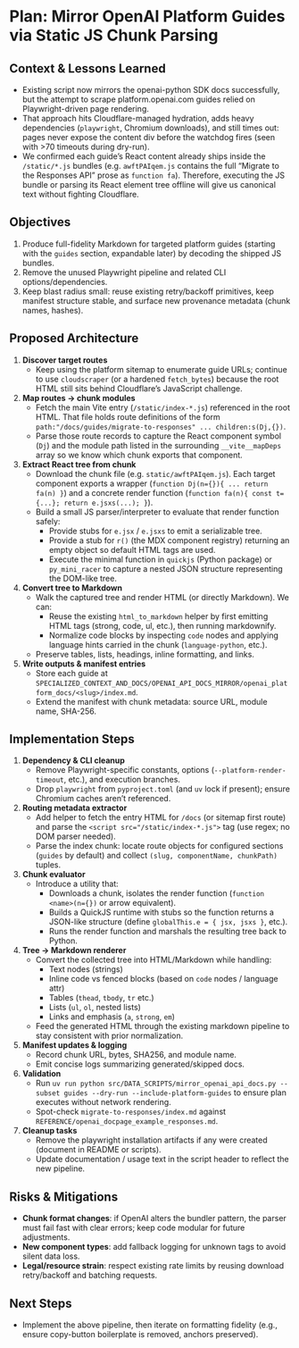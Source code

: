 # Plan: Mirror OpenAI Platform Guides via Static JS Chunk Parsing

## Context & Lessons Learned
- Existing script now mirrors the openai-python SDK docs successfully, but the attempt to scrape platform.openai.com guides relied on Playwright-driven page rendering.
- That approach hits Cloudflare-managed hydration, adds heavy dependencies (`playwright`, Chromium downloads), and still times out: pages never expose the content div before the watchdog fires (seen with >70 timeouts during dry-run).
- We confirmed each guide’s React content already ships inside the `/static/*.js` bundles (e.g. `awftPAIqem.js` contains the full “Migrate to the Responses API” prose as `function fa`). Therefore, executing the JS bundle or parsing its React element tree offline will give us canonical text without fighting Cloudflare.

## Objectives
1. Produce full-fidelity Markdown for targeted platform guides (starting with the `guides` section, expandable later) by decoding the shipped JS bundles.
2. Remove the unused Playwright pipeline and related CLI options/dependencies.
3. Keep blast radius small: reuse existing retry/backoff primitives, keep manifest structure stable, and surface new provenance metadata (chunk names, hashes).

## Proposed Architecture
1. **Discover target routes**
   - Keep using the platform sitemap to enumerate guide URLs; continue to use `cloudscraper` (or a hardened `fetch_bytes`) because the root HTML still sits behind Cloudflare’s JavaScript challenge.
2. **Map routes → chunk modules**
   - Fetch the main Vite entry (`/static/index-*.js`) referenced in the root HTML. That file holds route definitions of the form `path:"/docs/guides/migrate-to-responses" ... children:s(Dj,{})`.
   - Parse those route records to capture the React component symbol (`Dj`) and the module path listed in the surrounding `__vite__mapDeps` array so we know which chunk exports that component.
3. **Extract React tree from chunk**
   - Download the chunk file (e.g. `static/awftPAIqem.js`). Each target component exports a wrapper (`function Dj(n={}){ ... return fa(n) }`) and a concrete render function (`function fa(n){ const t={...}; return e.jsxs(...); }`).
   - Build a small JS parser/interpreter to evaluate that render function safely:
     * Provide stubs for `e.jsx` / `e.jsxs` to emit a serializable tree.
     * Provide a stub for `r()` (the MDX component registry) returning an empty object so default HTML tags are used.
     * Execute the minimal function in `quickjs` (Python package) or `py_mini_racer` to capture a nested JSON structure representing the DOM-like tree.
4. **Convert tree to Markdown**
   - Walk the captured tree and render HTML (or directly Markdown). We can:
     * Reuse the existing `html_to_markdown` helper by first emitting HTML tags (strong, code, ul, etc.), then running markdownify.
     * Normalize code blocks by inspecting `code` nodes and applying language hints carried in the chunk (`language-python`, etc.).
   - Preserve tables, lists, headings, inline formatting, and links.
5. **Write outputs & manifest entries**
   - Store each guide at `SPECIALIZED_CONTEXT_AND_DOCS/OPENAI_API_DOCS_MIRROR/openai_platform_docs/<slug>/index.md`.
   - Extend the manifest with chunk metadata: source URL, module name, SHA-256.

## Implementation Steps
1. **Dependency & CLI cleanup**
   - Remove Playwright-specific constants, options (`--platform-render-timeout`, etc.), and execution branches.
   - Drop `playwright` from `pyproject.toml` (and `uv` lock if present); ensure Chromium caches aren’t referenced.
2. **Routing metadata extractor**
   - Add helper to fetch the entry HTML for `/docs` (or sitemap first route) and parse the `<script src="/static/index-*.js">` tag (use regex; no DOM parser needed).
   - Parse the index chunk: locate route objects for configured sections (`guides` by default) and collect `(slug, componentName, chunkPath)` tuples.
3. **Chunk evaluator**
   - Introduce a utility that:
     * Downloads a chunk, isolates the render function (`function <name>(n={})` or arrow equivalent).
     * Builds a QuickJS runtime with stubs so the function returns a JSON-like structure (define `globalThis.e = { jsx, jsxs }`, etc.).
     * Runs the render function and marshals the resulting tree back to Python.
4. **Tree → Markdown renderer**
   - Convert the collected tree into HTML/Markdown while handling:
     * Text nodes (strings)
     * Inline code vs fenced blocks (based on `code` nodes / language attr)
     * Tables (`thead`, `tbody`, `tr` etc.)
     * Lists (`ul`, `ol`, nested lists)
     * Links and emphasis (`a`, `strong`, `em`)
   - Feed the generated HTML through the existing markdown pipeline to stay consistent with prior normalization.
5. **Manifest updates & logging**
   - Record chunk URL, bytes, SHA256, and module name.
   - Emit concise logs summarizing generated/skipped docs.
6. **Validation**
   - Run `uv run python src/DATA_SCRIPTS/mirror_openai_api_docs.py --subset guides --dry-run --include-platform-guides` to ensure plan executes without network rendering.
   - Spot-check `migrate-to-responses/index.md` against `REFERENCE/openai_docpage_example_responses.md`.
7. **Cleanup tasks**
   - Remove the playwright installation artifacts if any were created (document in README or scripts).
   - Update documentation / usage text in the script header to reflect the new pipeline.

## Risks & Mitigations
- **Chunk format changes**: if OpenAI alters the bundler pattern, the parser must fail fast with clear errors; keep code modular for future adjustments.
- **New component types**: add fallback logging for unknown tags to avoid silent data loss.
- **Legal/resource strain**: respect existing rate limits by reusing download retry/backoff and batching requests.

## Next Steps
- Implement the above pipeline, then iterate on formatting fidelity (e.g., ensure copy-button boilerplate is removed, anchors preserved).
